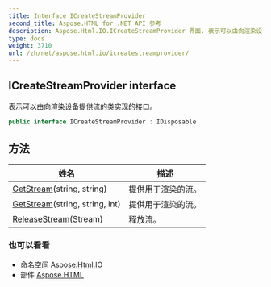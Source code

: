 ```yaml
---
title: Interface ICreateStreamProvider
second_title: Aspose.HTML for .NET API 参考
description: Aspose.Html.IO.ICreateStreamProvider 界面. 表示可以由向渲染设备提供流的类实现的接口
type: docs
weight: 3710
url: /zh/net/aspose.html.io/icreatestreamprovider/
---
```

## ICreateStreamProvider interface

表示可以由向渲染设备提供流的类实现的接口。

```csharp
public interface ICreateStreamProvider : IDisposable
```

## 方法

| 姓名 | 描述 |
| --- | --- |
| [GetStream](../../aspose.html.io/icreatestreamprovider/getstream/#getstream)(string, string) | 提供用于渲染的流。 |
| [GetStream](../../aspose.html.io/icreatestreamprovider/getstream/#getstream_1)(string, string, int) | 提供用于渲染的流。 |
| [ReleaseStream](../../aspose.html.io/icreatestreamprovider/releasestream/)(Stream) | 释放流。 |

### 也可以看看

* 命名空间 [Aspose.Html.IO](../../aspose.html.io/)
* 部件 [Aspose.HTML](../../)


